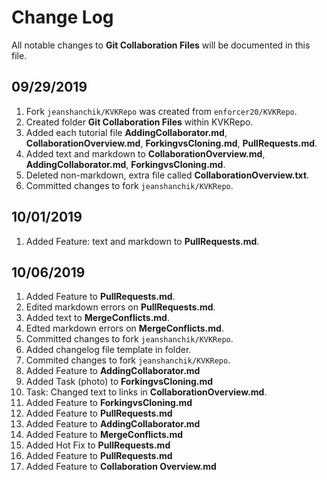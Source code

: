 
# Change Log
All notable changes to **Git Collaboration Files** will be documented in this file.
 
## 09/29/2019
 
1. Fork ```jeanshanchik/KVKRepo``` was created from ```enforcer20/KVKRepo```.
2. Created folder **Git Collaboration Files** within KVKRepo.
3. Added each tutorial file **AddingCollaborator.md**, **CollaborationOverview.md**, **ForkingvsCloning.md**, **PullRequests.md**.
4. Added text and markdown to **CollaborationOverview.md**, **AddingCollaborator.md**, **ForkingvsCloning.md**.
5. Deleted non-markdown, extra file called **CollaborationOverview.txt**.
6. Committed changes to fork ```jeanshanchik/KVKRepo```.
 
## 10/01/2019
 
1. Added Feature: text and markdown to **PullRequests.md**.
 
## 10/06/2019
 
1. Added Feature to **PullRequests.md**.
2. Edited markdown errors on **PullRequests.md**.
3. Added text to **MergeConflicts.md**.
4. Edted markdown errors on **MergeConflicts.md**.
5. Committed changes to fork ```jeanshanchik/KVKRepo```.
6. Added changelog file template in folder.
7. Commited changes to fork ```jeanshanchik/KVKRepo```.
8. Added Feature to **AddingCollaborator.md**
9. Added Task (photo) to **ForkingvsCloning.md**
10. Task: Changed text to links in **CollaborationOverview.md**.
11. Added Feature to **ForkingvsCloning.md**
12. Added Feature to **PullRequests.md**
13. Added Feature to **AddingCollaborator.md**
14. Added Feature to **MergeConflicts.md**
15. Added Hot Fix to **PullRequests.md**
16. Added Feature to **PullRequests.md**
17. Added Feature to **Collaboration Overview.md**
